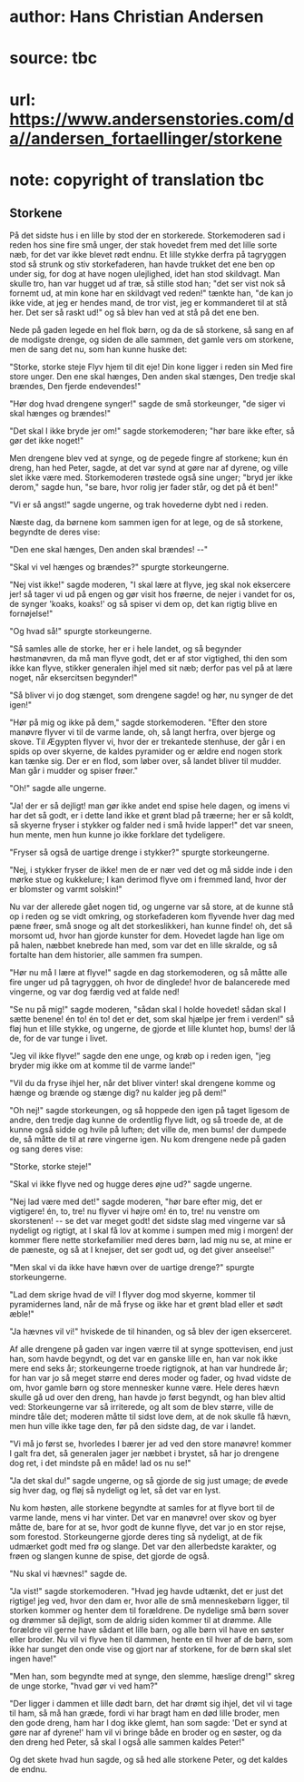 # author: Hans Christian Andersen
# source: tbc
# url: https://www.andersenstories.com/da//andersen_fortaellinger/storkene
# note: copyright of translation tbc

## Storkene 

På det sidste hus i en lille by stod der en storkerede. Storkemoderen
sad i reden hos sine fire små unger, der stak hovedet frem med det lille
sorte næb, for det var ikke blevet rødt endnu. Et lille stykke derfra på
tagryggen stod så strunk og stiv storkefaderen, han havde trukket det
ene ben op under sig, for dog at have nogen ulejlighed, idet han stod
skildvagt. Man skulle tro, han var hugget ud af træ, så stille stod han;
"det ser vist nok så fornemt ud, at min kone har en skildvagt ved
reden!" tænkte han, "de kan jo ikke vide, at jeg er hendes mand, de
tror vist, jeg er kommanderet til at stå her. Det ser så raskt ud!" og
så blev han ved at stå på det ene ben.

Nede på gaden legede en hel flok børn, og da de så storkene, så sang en
af de modigste drenge, og siden de alle sammen, det gamle vers om
storkene, men de sang det nu, som han kunne huske det:

"Storke, storke steje
Flyv hjem til dit eje!
Din kone ligger i reden sin
Med fire store unger.
Den ene skal hænges,
Den anden skal stænges,
Den tredje skal brændes,
Den fjerde endevendes!"

"Hør dog hvad drengene synger!" sagde de små storkeunger, "de siger
vi skal hænges og brændes!"

"Det skal I ikke bryde jer om!" sagde storkemoderen; "hør bare ikke
efter, så gør det ikke noget!"

Men drengene blev ved at synge, og de pegede fingre af storkene; kun én
dreng, han hed Peter, sagde, at det var synd at gøre nar af dyrene, og
ville slet ikke være med. Storkemoderen trøstede også sine unger; "bryd
jer ikke derom," sagde hun, "se bare, hvor rolig jer fader står, og
det på ét ben!"

"Vi er så angst!" sagde ungerne, og trak hovederne dybt ned i reden.

Næste dag, da børnene kom sammen igen for at lege, og de så storkene,
begyndte de deres vise:

"Den ene skal hænges,
Den anden skal brændes! --"

"Skal vi vel hænges og brændes?" spurgte storkeungerne.

"Nej vist ikke!" sagde moderen, "I skal lære at flyve, jeg skal nok
eksercere jer! så tager vi ud på engen og gør visit hos frøerne, de
nejer i vandet for os, de synger 'koaks, koaks!' og så spiser vi dem
op, det kan rigtig blive en fornøjelse!"

"Og hvad så!" spurgte storkeungerne.

"Så samles alle de storke, her er i hele landet, og så begynder
høstmanøvren, da må man flyve godt, det er af stor vigtighed, thi den
som ikke kan flyve, stikker generalen ihjel med sit næb; derfor pas vel
på at lære noget, når eksercitsen begynder!"

"Så bliver vi jo dog stænget, som drengene sagde! og hør, nu synger de
det igen!"

"Hør på mig og ikke på dem," sagde storkemoderen. "Efter den store
manøvre flyver vi til de varme lande, oh, så langt herfra, over bjerge
og skove. Til Ægypten flyver vi, hvor der er trekantede stenhuse, der
går i en spids op over skyerne, de kaldes pyramider og er ældre end
nogen stork kan tænke sig. Der er en flod, som løber over, så landet
bliver til mudder. Man går i mudder og spiser frøer."

"Oh!" sagde alle ungerne.

"Ja! der er så dejligt! man gør ikke andet end spise hele dagen, og
imens vi har det så godt, er i dette land ikke et grønt blad på træerne;
her er så koldt, så skyerne fryser i stykker og falder ned i små hvide
lapper!" det var sneen, hun mente, men hun kunne jo ikke forklare det
tydeligere.

"Fryser så også de uartige drenge i stykker?" spurgte storkeungerne.

"Nej, i stykker fryser de ikke! men de er nær ved det og må sidde inde
i den mørke stue og kukkelure; I kan derimod flyve om i fremmed land,
hvor der er blomster og varmt solskin!"

Nu var der allerede gået nogen tid, og ungerne var så store, at de kunne
stå op i reden og se vidt omkring, og storkefaderen kom flyvende hver
dag med pæne frøer, små snoge og alt det storkeslikkeri, han kunne
finde! oh, det så morsomt ud, hvor han gjorde kunster for dem. Hovedet
lagde han lige om på halen, næbbet knebrede han med, som var det en
lille skralde, og så fortalte han dem historier, alle sammen fra sumpen.

"Hør nu må I lære at flyve!" sagde en dag storkemoderen, og så måtte
alle fire unger ud på tagryggen, oh hvor de dinglede! hvor de
balancerede med vingerne, og var dog færdig ved at falde ned!

"Se nu på mig!" sagde moderen, "sådan skal I holde hovedet! sådan
skal I sætte benene! én to! én to! det er det, som skal hjælpe jer frem
i verden!" så fløj hun et lille stykke, og ungerne, de gjorde et lille
kluntet hop, bums! der lå de, for de var tunge i livet.

"Jeg vil ikke flyve!" sagde den ene unge, og krøb op i reden igen,
"jeg bryder mig ikke om at komme til de varme lande!"

"Vil du da fryse ihjel her, når det bliver vinter! skal drengene komme
og hænge og brænde og stænge dig? nu kalder jeg på dem!"

"Oh nej!" sagde storkeungen, og så hoppede den igen på taget ligesom
de andre, den tredje dag kunne de ordentlig flyve lidt, og så troede de,
at de kunne også sidde og hvile på luften; det ville de, men bums! der
dumpede de, så måtte de til at røre vingerne igen. Nu kom drengene nede
på gaden og sang deres vise:

"Storke, storke steje!"

"Skal vi ikke flyve ned og hugge deres øjne ud?" sagde ungerne.

"Nej lad være med det!" sagde moderen, "hør bare efter mig, det er
vigtigere! én, to, tre! nu flyver vi højre om! én to, tre! nu venstre om
skorstenen! -- se det var meget godt! det sidste slag med vingerne var
så nydeligt og rigtigt, at I skal få lov at komme i sumpen med mig i
morgen! der kommer flere nette storkefamilier med deres børn, lad mig nu
se, at mine er de pæneste, og så at I knejser, det ser godt ud, og det
giver anseelse!"

"Men skal vi da ikke have hævn over de uartige drenge?" spurgte
storkeungerne.

"Lad dem skrige hvad de vil! I flyver dog mod skyerne, kommer til
pyramidernes land, når de må fryse og ikke har et grønt blad eller et
sødt æble!"

"Ja hævnes vil vi!" hviskede de til hinanden, og så blev der igen
ekserceret.

Af alle drengene på gaden var ingen værre til at synge spottevisen, end
just han, som havde begyndt, og det var en ganske lille en, han var nok
ikke mere end seks år; storkeungerne troede rigtignok, at han var
hundrede år; for han var jo så meget større end deres moder og fader, og
hvad vidste de om, hvor gamle børn og store mennesker kunne være. Hele
deres hævn skulle gå ud over den dreng, han havde jo først begyndt, og
han blev altid ved: Storkeungerne var så irriterede, og alt som de blev
større, ville de mindre tåle det; moderen måtte til sidst love dem, at
de nok skulle få hævn, men hun ville ikke tage den, før på den sidste
dag, de var i landet.

"Vi må jo først se, hvorledes I bærer jer ad ved den store manøvre!
kommer I galt fra det, så generalen jager jer næbbet i brystet, så har
jo drengene dog ret, i det mindste på en måde! lad os nu se!"

"Ja det skal du!" sagde ungerne, og så gjorde de sig just umage; de
øvede sig hver dag, og fløj så nydeligt og let, så det var en lyst.

Nu kom høsten, alle storkene begyndte at samles for at flyve bort til de
varme lande, mens vi har vinter. Det var en manøvre! over skov og byer
måtte de, bare for at se, hvor godt de kunne flyve, det var jo en stor
rejse, som forestod. Storkeungerne gjorde deres ting så nydeligt, at de
fik udmærket godt med frø og slange. Det var den allerbedste karakter,
og frøen og slangen kunne de spise, det gjorde de også.

"Nu skal vi hævnes!" sagde de.

"Ja vist!" sagde storkemoderen. "Hvad jeg havde udtænkt, det er just
det rigtige! jeg ved, hvor den dam er, hvor alle de små menneskebørn
ligger, til storken kommer og henter dem til forældrene. De nydelige små
børn sover og drømmer så dejligt, som de aldrig siden kommer til at
drømme. Alle forældre vil gerne have sådant et lille barn, og alle børn
vil have en søster eller broder. Nu vil vi flyve hen til dammen, hente
en til hver af de børn, som ikke har sunget den onde vise og gjort nar
af storkene, for de børn skal slet ingen have!"

"Men han, som begyndte med at synge, den slemme, hæslige dreng!" skreg
de unge storke, "hvad gør vi ved ham?"

"Der ligger i dammen et lille dødt barn, det har drømt sig ihjel, det
vil vi tage til ham, så må han græde, fordi vi har bragt ham en død
lille broder, men den gode dreng, ham har I dog ikke glemt, han som
sagde: 'Det er synd at gøre nar af dyrene!' ham vil vi bringe både en
broder og en søster, og da den dreng hed Peter, så skal I også alle
sammen kaldes Peter!"

Og det skete hvad hun sagde, og så hed alle storkene Peter, og det
kaldes de endnu.
